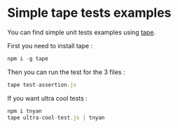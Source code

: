 # Simple tape tests examples

You can find simple unit tests examples using [tape](https://github.com/substack/tape).

First you need to install tape :
```javascript
npm i -g tape
```

Then you can run the test for the 3 files :
```javascript
tape test-assertion.js
```

If you want ultra cool tests :
```javascript
npm i tnyan
tape ultra-cool-test.js | tnyan
```
